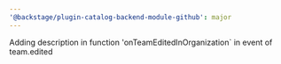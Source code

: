 ```yaml
---
'@backstage/plugin-catalog-backend-module-github': major
---
```


Adding description in function 'onTeamEditedInOrganization` in event of team.edited
